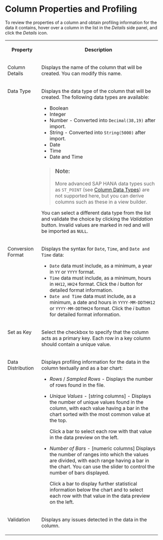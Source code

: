 <!-- loio32654ada324643b6a39690f673b92459 -->

# Column Properties and Profiling

To review the properties of a column and obtain profiling information for the data it contains, hover over a column in the list in the *Details* side panel, and click the *Details* icon.


<table>
<tr>
<th valign="top">

Property



</th>
<th valign="top">

Description



</th>
</tr>
<tr>
<td valign="top">

Column Details



</td>
<td valign="top">

Displays the name of the column that will be created. You can modify this name.



</td>
</tr>
<tr>
<td valign="top">

Data Type



</td>
<td valign="top">

Displays the data type of the column that will be created. The following data types are available:

-   Boolean
-   Integer
-   Number - Converted into `Decimal(38,19)` after import.
-   String - Converted into `String(5000)` after import.
-   Date
-   Time
-   Date and Time

> ### Note:  
> More advanced SAP HANA data types such as `ST_POINT` \(see [Column Data Types](column-data-types-7b1dc6e.md)\) are not supported here, but you can derive columns such as these in a view builder.

You can select a different data type from the list and validate the choice by clicking the *Validation* button. Invalid values are marked in red and will be imported as `NULL`.



</td>
</tr>
<tr>
<td valign="top">

Conversion Format



</td>
<td valign="top">

Displays the syntax for `Date`, `Time`, and `Date and Time` data:

-   `Date` data must include, as a minimum, a year in `YY` or `YYYY` format.
-   `Time` data must include, as a minimum, hours in `HH12`, `HH24` format. Click the *i* button for detailed format information.
-   `Date and Time` data must include, as a minimum, a date and hours in `YYYY-MM-DDTHH12` or `YYYY-MM-DDTHH24` format. Click the *i* button for detailed format information.



</td>
</tr>
<tr>
<td valign="top">

Set as Key



</td>
<td valign="top">

Select the checkbox to specify that the column acts as a primary key. Each row in a key column should contain a unique value.



</td>
</tr>
<tr>
<td valign="top">

Data Distribution



</td>
<td valign="top">

Displays profiling information for the data in the column textually and as a bar chart:

-   *Rows* / *Sampled Rows* - Displays the number of rows found in the file.
-   *Unique Values* - \[string columns\] - Displays the number of unique values found in the column, with each value having a bar in the chart sorted with the most common value at the top.

    Click a bar to select each row with that value in the data preview on the left.

-   *Number of Bars* - \[numeric columns\] Displays the number of ranges into which the values are divided, with each range having a bar in the chart. You can use the slider to control the number of bars displayed.

    Click a bar to display further statistical information below the chart and to select each row with that value in the data preview on the left.




</td>
</tr>
<tr>
<td valign="top">

Validation



</td>
<td valign="top">

Displays any issues detected in the data in the column.



</td>
</tr>
</table>

